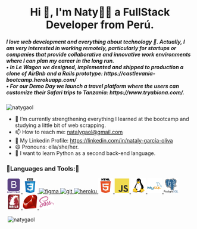 <h1 align="center">Hi 👋, I'm Naty👩‍💻 a FullStack Developer from Perú.</h1>
<h5 align="justify-content">I love web development and everything about technology 🤖. Actually, I am very interested in working remotely, particularly for startups or companies that provide collaborative and innovative work environments where I can plan my career in the long run. <br> • In Le Wagon we designed, implemented and shipped to production a clone of AirBnb and a Rails prototype: https://castlevania-bootcamp.herokuapp.com/ <br>• For our Demo Day we launch a travel platform where the users can customize their Safari trips to Tanzania: https://www.tryabiona.com/.</h5>

<p align="left"> <img src="https://komarev.com/ghpvc/?username=natygaol&label=Profile%20views&color=0e75b6&style=flat" alt="natygaol" /> </p>

- 🔭 I’m currently strengthening everything I learned at the bootcamp and studying a little bit of web scrapping.
- 📫 How to reach me: natalygaol@gmail.com
- 💼 My Linkedin Profile: https://linkedin.com/in/nataly-garcía-oliva
- 😄 Pronouns: ella/she/her.
- 📄 I want to learn Python as a second back-end language.


<h3 align="left">🤖Languages and Tools:🤖</h3>
<p align="left"> <a href="https://getbootstrap.com" target="_blank"> <img src="https://raw.githubusercontent.com/devicons/devicon/master/icons/bootstrap/bootstrap-plain-wordmark.svg" alt="bootstrap" width="40" height="40"/> </a> <a href="https://www.w3schools.com/css/" target="_blank"> <img src="https://raw.githubusercontent.com/devicons/devicon/master/icons/css3/css3-original-wordmark.svg" alt="css3" width="40" height="40"/> </a> <a href="https://www.figma.com/" target="_blank"> <img src="https://www.vectorlogo.zone/logos/figma/figma-icon.svg" alt="figma" width="40" height="40"/> </a> <a href="https://git-scm.com/" target="_blank"> <img src="https://www.vectorlogo.zone/logos/git-scm/git-scm-icon.svg" alt="git" width="40" height="40"/> </a> <a href="https://heroku.com" target="_blank"> <img src="https://www.vectorlogo.zone/logos/heroku/heroku-icon.svg" alt="heroku" width="40" height="40"/> </a> <a href="https://www.w3.org/html/" target="_blank"> <img src="https://raw.githubusercontent.com/devicons/devicon/master/icons/html5/html5-original-wordmark.svg" alt="html5" width="40" height="40"/> </a> <a href="https://developer.mozilla.org/en-US/docs/Web/JavaScript" target="_blank"> <img src="https://raw.githubusercontent.com/devicons/devicon/master/icons/javascript/javascript-original.svg" alt="javascript" width="40" height="40"/> </a> <a href="https://www.linux.org/" target="_blank"> <img src="https://raw.githubusercontent.com/devicons/devicon/master/icons/linux/linux-original.svg" alt="linux" width="40" height="40"/> </a> <a href="https://www.mysql.com/" target="_blank"> <img src="https://raw.githubusercontent.com/devicons/devicon/master/icons/mysql/mysql-original-wordmark.svg" alt="mysql" width="40" height="40"/> </a> <a href="https://www.postgresql.org" target="_blank"> <img src="https://raw.githubusercontent.com/devicons/devicon/master/icons/postgresql/postgresql-original-wordmark.svg" alt="postgresql" width="40" height="40"/> </a> <a href="https://rubyonrails.org" target="_blank"> <img src="https://raw.githubusercontent.com/devicons/devicon/master/icons/rails/rails-original-wordmark.svg" alt="rails" width="40" height="40"/> </a> <a href="https://www.ruby-lang.org/en/" target="_blank"> <img src="https://raw.githubusercontent.com/devicons/devicon/master/icons/ruby/ruby-original.svg" alt="ruby" width="40" height="40"/> </a> <a href="https://sass-lang.com" target="_blank"> <img src="https://raw.githubusercontent.com/devicons/devicon/master/icons/sass/sass-original.svg" alt="sass" width="40" height="40"/> </a> </p>

<p>&nbsp;<img align="center" src="https://github-readme-stats.vercel.app/api?username=natygaol&show_icons=true&locale=en" alt="natygaol" /></p>
